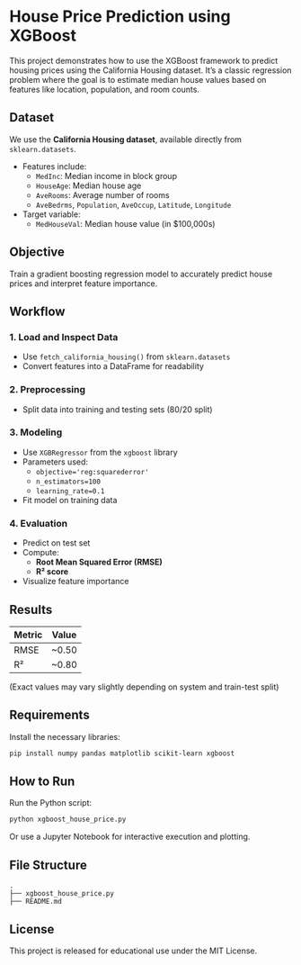 # House Price Prediction using XGBoost

This project demonstrates how to use the XGBoost framework to predict housing prices using the California Housing dataset. It’s a classic regression problem where the goal is to estimate median house values based on features like location, population, and room counts.

## Dataset

We use the **California Housing dataset**, available directly from `sklearn.datasets`.

- Features include:
  - `MedInc`: Median income in block group
  - `HouseAge`: Median house age
  - `AveRooms`: Average number of rooms
  - `AveBedrms`, `Population`, `AveOccup`, `Latitude`, `Longitude`
- Target variable:
  - `MedHouseVal`: Median house value (in $100,000s)

## Objective

Train a gradient boosting regression model to accurately predict house prices and interpret feature importance.

## Workflow

### 1. Load and Inspect Data
- Use `fetch_california_housing()` from `sklearn.datasets`
- Convert features into a DataFrame for readability

### 2. Preprocessing
- Split data into training and testing sets (80/20 split)

### 3. Modeling
- Use `XGBRegressor` from the `xgboost` library
- Parameters used:
  - `objective='reg:squarederror'`
  - `n_estimators=100`
  - `learning_rate=0.1`
- Fit model on training data

### 4. Evaluation
- Predict on test set
- Compute:
  - **Root Mean Squared Error (RMSE)**
  - **R² score**
- Visualize feature importance

## Results

| Metric | Value |
|--------|-------|
| RMSE   | ~0.50 |
| R²     | ~0.80 |

(Exact values may vary slightly depending on system and train-test split)

## Requirements

Install the necessary libraries:

```bash
pip install numpy pandas matplotlib scikit-learn xgboost
```

## How to Run

Run the Python script:

```bash
python xgboost_house_price.py
```

Or use a Jupyter Notebook for interactive execution and plotting.

## File Structure

```
.
├── xgboost_house_price.py
├── README.md
```

## License

This project is released for educational use under the MIT License.
